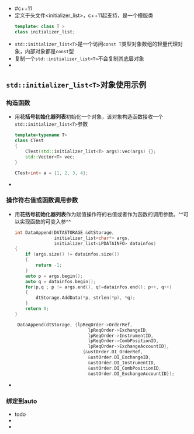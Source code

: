 - #c++11
- 定义于头文件<initializer_list>，c++11起支持，是一个模版类
  ```c++
  template< class T >
  class initializer_list;
  ```
- `std::initializer_list<T>`是一个访问`const T`类型对象数组的轻量代理对象，内部对象都是`const`型
- 复制一个`std::initializer_list<T>`不会复制其底层对象
-
## `std::initializer_list<T>`对象使用示例
### 构造函数
- 用**花括号初始化器列表**初始化一个对象，该对象构造函数接收一个`std::initializer_list<T>`参数
  ```c++
  template<typename T> 
  class CTest
  {
      CTest(std::initializer_list<T> args):vec(args) {};
      std::Vector<T> vec;
  }
  
  CTest<int> a = {1, 2, 3, 4};
  ```
-
### 操作符右值或函数调用参数
- 用**花括号初始化器列表**作为赋值操作符的右值或者作为函数的调用参数。^^可以实现函数的可变入参^^
  ```c++
  int DataAppend(DATASTORAGE &dtStorage, 
                 initializer_list<char*> args, 
                 initializer_list<LPDATAINFO> datainfos)
  {
      if (args.size() != datainfos.size())
      {
          return -1;
      }
      auto p = args.begin();
      auto q = datainfos.begin();
      for(p,q ; p != args.end(), q!=datainfos.end(); p++, q++)
      {
          dtStorage.AddData(*p, strlen(*p), *q);
      }
      return 0;
  }
  
   DataAppend(dtStorage, {lpReqOrder->OrderRef, 
                              lpReqOrder->ExchangeID, 
                              lpReqOrder->InstrumentID, 
                              lpReqOrder->CombPositionID, 
                              lpReqOrder->ExchangeAccountID},
                            {&ustOrder.DI_OrderRef, 
                              &ustOrder.DI_ExchangeID, 
                              &ustOrder.DI_InstrumentID, 
                              &ustOrder.DI_CombPositionID, 
                              &ustOrder.DI_ExchangeAccountID});
  ```
-
### 绑定到auto
- todo
-
-
